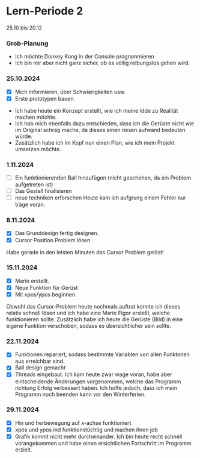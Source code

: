 # Lern-Periode 2

25.10 bis 20.12

### Grob-Planung
- Ich möchte Donkey Kong in der Console programmieren
- Ich bin mir aber nicht ganz sicher, ob es völlig reibungslos gehen wird.

### 25.10.2024
- [x] Mich informieren, über Schwierigkeiten usw.
- [x] Erste prototypen bauen.
- Ich habe heute ein Konzept erstellt, wie ich meine Idde zu Realität machen möchte.
- Ich hab mich ebenfalls dazu entschieden, dass ich die Gerüste nicht wie im Original schräg mache, da dieses einen riesen aufwand bedeuten würde.
- Zusätzlich habe ich im Kopf nun einen Plan, wie ich mein Projekt umsetzen möchte.

###  1.11.2024
- [ ] Ein funktionierenden Ball hinzufügen (nicht geschehen, da ein Problem aufgetreten ist)
- [ ] Das Gestell finalisieren
- [ ] neue techniken erforschen
Heute kam ich aufgrung einem Fehler nur träge voran.

### 8.11.2024
- [x] Das Grunddesign fertig designen.
- [x] Cursor Position Problem lösen.

Habe gerade in den letsten Minuten das Cursor Problem gelöst!

### 15.11.2024
- [x] Mario erstellt.
- [x] Neue Funktion für Gerüst
- [x] Mit xpos/ypos beginnen.

Obwohl das Cursor-Problem heute nochmals auftrat konnte ich dieses relativ schnell lösen und ich habe eine Mario Figor erstellt, welche funktionieren sollte. Zusätzlich habe ich heute die Gerüste (Bild) in eine eigene Funktion verschoben, sodass es übersichtlicher sein sollte.

### 22.11.2024
- [x] Funktionen repariert, sodass bestimmte Variablen von allen Funktonen aus erreichbar sind.
- [x] Ball design gemacht
- [x] Threads eingebaut.
Ich kam heute zwar wage voran, habe aber eintscheidende Änderungen vorgenommen, welche das Programm richtung Erfolg verbessert haben. Ich hoffe jedoch, dass ich mein Programm noch beenden kann vor den Winterferien.

### 29.11.2024
- [x] Hin und herbewegung auf x-achse funktioniert
- [x] xpos und ypos ind funktionstüchtig und machen ihren job
- [x] Grafik kommt nicht mehr durcheinander.
Ich bin heute recht schnell vorangekommen und habe einen ersichtlichen Fortschritt im Programm erzielt.  
